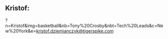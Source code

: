 ## Kristof:
?n=Kristof&img=basketball&nb=Tony%20Crosby&nbt=Tech%20Leads&c=New%20York&e=kristof.dziemianczyk@tigerspike.com

